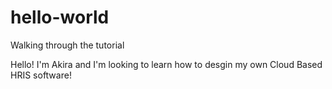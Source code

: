 # hello-world
Walking through the tutorial


Hello! I'm Akira and I'm looking to learn how to desgin my own Cloud Based HRIS software!
